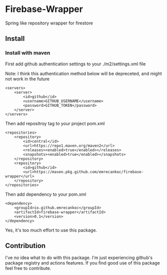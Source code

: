 # Firebase-Wrapper

Spring like repository wrapper for firestore

## Install

### Install with maven

First add github authentication settings to your ./m2/settings.xml file

Note: I think this authentication method below will be depreceted, and might not work in the future
```
<servers>
    <server>
        <id>github</id>
        <username>GITHUB_USERNAME</username>
        <password>GITHUB_TOKEN</password>
    </server>
</servers>
```

Then add repositroy tag to your project pom.xml
```
<repositories>
    <repository>
        <id>central</id>
        <url>https://repo1.maven.org/maven2</url>
        <releases><enabled>true</enabled></releases>
        <snapshots><enabled>true</enabled></snapshots>
    </repository>
    <repository>
        <id>github</id>
        <url>https://maven.pkg.github.com/emrecankoc/firebase-wrapper</url>
    </repository>
</repositories>
```

Then add dependency to your pom.xml
```
<dependency>
    <groupId>io.github.emrecankoc</groupId>
    <artifactId>firebase-wrapper</artifactId>
    <version>0.1</version>
</dependency>
```

Yes, it's too much effort to use this package.

## Contribution

I've no idea what to do with this package. I'm just experiencing github's package registry and actions features. If you find good use of this package feel free to contribute.